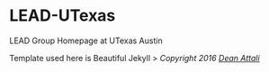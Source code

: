 # LEAD-UTexas
LEAD Group Homepage at UTexas Austin

Template used here is Beautiful Jekyll > *Copyright 2016 [Dean Attali](http://deanattali.com)*
